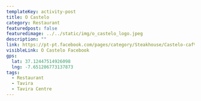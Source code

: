```yaml
---
templateKey: activity-post
title: O Castelo
category: Restaurant 
featuredpost: false
featuredimage: ../../static/img/o_castelo_logo.jpeg
description: ""
link: https://pt-pt.facebook.com/pages/category/Steakhouse/Castelo-caf%C3%A9-e-restaurante-193520480781383/
visibleLink: O Castelo Facebook
gps:
  lat: 37.12447514926098
  lng: -7.651206773137873
tags:
  - Restaurant
  - Tavira
  - Tavira Centre
---
```


